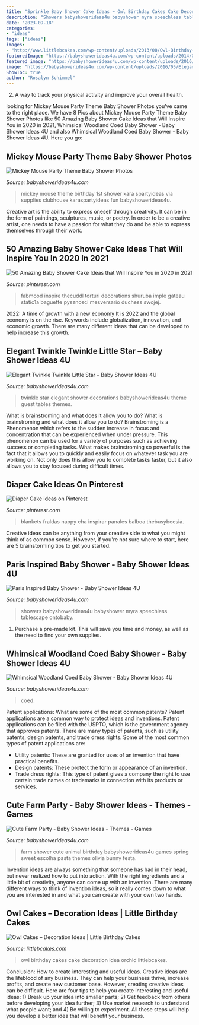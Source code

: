 ```yaml
---
title: "Sprinkle Baby Shower Cake Ideas ~ Owl Birthday Cakes Cake Decoration Idea Orchid Littlebcakes"
description: "Showers babyshowerideas4u babyshower myra speechless tablescape ontobaby"
date: "2023-09-18"
categories:
- "ideas"
tags: ["ideas"]
images:
- "http://www.littlebcakes.com/wp-content/uploads/2013/08/Owl-Birthday-Cake-Ideas.jpg"
featuredImage: "https://babyshowerideas4u.com/wp-content/uploads/2014/01/23.jpg"
featured_image: "https://babyshowerideas4u.com/wp-content/uploads/2016/05/Elegant-Twinkle-Twinkle-Little-Star-Guest-Tables.jpg"
image: "https://babyshowerideas4u.com/wp-content/uploads/2016/05/Elegant-Twinkle-Twinkle-Little-Star-Guest-Tables.jpg"
ShowToc: true
author: "Rosalyn Schimmel"
---
```



2. A way to track your physical activity and improve your overall health.

	

		
looking for Mickey Mouse Party Theme Baby Shower Photos you've came to the right place. We have 8 Pics about Mickey Mouse Party Theme Baby Shower Photos like 50 Amazing Baby Shower Cake Ideas that Will Inspire You in 2020 in 2021, Whimsical Woodland Coed Baby Shower - Baby Shower Ideas 4U and also Whimsical Woodland Coed Baby Shower - Baby Shower Ideas 4U. Here you go:
		
    
## Mickey Mouse Party Theme Baby Shower Photos

<img loading=lazy src="https://babyshowerideas4u.com/wp-content/uploads/2014/01/23.jpg" onerror="this.onerror=null;this.src='https://tse2.mm.bing.net/th?id=OIP.KXwDXspXG1jmkBMLHOP5QgHaLI&amp;pid=15.1';" alt="Mickey Mouse Party Theme Baby Shower Photos">

_Source: babyshowerideas4u.com_

>mickey mouse theme birthday 1st shower kara spartyideas via supplies clubhouse karaspartyideas fun babyshowerideas4u. 

	

Creative art is the ability to express oneself through creativity. It can be in the form of paintings, sculptures, music, or poetry. In order to be a creative artist, one needs to have a passion for what they do and be able to express themselves through their work.

    
## 50 Amazing Baby Shower Cake Ideas That Will Inspire You In 2020 In 2021

<img loading=lazy src="https://i.pinimg.com/736x/a8/65/f7/a865f76ed5bedeeffa660814df70ae2b.jpg" onerror="this.onerror=null;this.src='https://tse4.mm.bing.net/th?id=OIP.qosqI-SdapBvb7wMC72XDwHaNs&amp;pid=15.1';" alt="50 Amazing Baby Shower Cake Ideas that Will Inspire You in 2020 in 2021">

_Source: pinterest.com_

>fabmood inspire thecuddl torturi decorations shuruba imple gateau static1a baguette pysznosci mesversario duchess swojej. 

	

2022: A time of growth with a new economy
It is 2022 and the global economy is on the rise. Keywords include globalization, innovation, and economic growth. There are many different ideas that can be developed to help increase this growth.

    
## Elegant Twinkle Twinkle Little Star – Baby Shower Ideas 4U

<img loading=lazy src="https://babyshowerideas4u.com/wp-content/uploads/2016/05/Elegant-Twinkle-Twinkle-Little-Star-Guest-Tables.jpg" onerror="this.onerror=null;this.src='https://tse2.mm.bing.net/th?id=OIP.TVE2LD3Vku8SF8CDCYd0DAHaKr&amp;pid=15.1';" alt="Elegant Twinkle Twinkle Little Star – Baby Shower Ideas 4U">

_Source: babyshowerideas4u.com_

>twinkle star elegant shower decorations babyshowerideas4u theme guest tables themes. 

	

What is brainstroming and what does it allow you to do?
What is brainstroming and what does it allow you to do? Brainstroming is a Phenomenon which refers to the sudden increase in focus and concentration that can be experienced when under pressure. This phenomenon can be used for a variety of purposes such as achieving success or completing tasks. What makes brainstroming so powerful is the fact that it allows you to quickly and easily focus on whatever task you are working on. Not only does this allow you to complete tasks faster, but it also allows you to stay focused during difficult times.

    
## Diaper Cake Ideas On Pinterest

<img loading=lazy src="https://s-media-cache-ak0.pinimg.com/originals/fa/e2/b9/fae2b9ff5c8cd3b5ee2bdbeff9a06f04.jpg" onerror="this.onerror=null;this.src='https://tse2.mm.bing.net/th?id=OIP.wKeS7NiytQdHtY0eEjtYVwHaJ3&amp;pid=15.1';" alt="Diaper Cake ideas on Pinterest">

_Source: pinterest.com_

>blankets fraldas nappy cha inspirar panales balboa thebusybeesia. 

	

Creative ideas can be anything from your creative side to what you might think of as common sense. However, if you're not sure where to start, here are 5 brainstorming tips to get you started.

    
## Paris Inspired Baby Shower - Baby Shower Ideas 4U

<img loading=lazy src="https://babyshowerideas4u.com/wp-content/uploads/2014/09/Paris-Inspired-Baby-Shower-2.jpg" onerror="this.onerror=null;this.src='https://tse3.mm.bing.net/th?id=OIP.ngjugTYpb_n6d78LB0vchQHaLH&amp;pid=15.1';" alt="Paris Inspired Baby Shower - Baby Shower Ideas 4U">

_Source: babyshowerideas4u.com_

>showers babyshowerideas4u babyshower myra speechless tablescape ontobaby. 

	

1. Purchase a pre-made kit. This will save you time and money, as well as the need to find your own supplies.

    
## Whimsical Woodland Coed Baby Shower - Baby Shower Ideas 4U

<img loading=lazy src="https://babyshowerideas4u.com/wp-content/uploads/2016/10/Whimsical-Woodland-Coed-Baby-Shower-Golden-Trees.jpg" onerror="this.onerror=null;this.src='https://tse3.mm.bing.net/th?id=OIP.7e3c9ydOkhVs2foEPSIyYgHaJ3&amp;pid=15.1';" alt="Whimsical Woodland Coed Baby Shower - Baby Shower Ideas 4U">

_Source: babyshowerideas4u.com_

>coed. 

	

Patent applications: What are some of the most common patents?
Patent applications are a common way to protect ideas and inventions. Patent applications can be filed with the USPTO, which is the government agency that approves patents. There are many types of patents, such as utility patents, design patents, and trade dress rights. Some of the most common types of patent applications are: 
- Utility patents: These are granted for uses of an invention that have practical benefits. 
- Design patents: These protect the form or appearance of an invention. 
- Trade dress rights: This type of patent gives a company the right to use certain trade names or trademarks in connection with its products or services.

    
## Cute Farm Party - Baby Shower Ideas - Themes - Games

<img loading=lazy src="http://www.babyshowerideas4u.com/wp-content/uploads/2014/07/IMG_2015-2E-682x1024.jpg" onerror="this.onerror=null;this.src='https://tse1.mm.bing.net/th?id=OIP.9hG65VvDezwlY1g4MOQc2QHaLH&amp;pid=15.1';" alt="Cute Farm Party - Baby Shower Ideas - Themes - Games">

_Source: babyshowerideas4u.com_

>farm shower cute animal birthday babyshowerideas4u games spring sweet escolha pasta themes olivia bunny festa. 

	

Invention ideas are always something that someone has had in their head, but never realized how to put into action. With the right ingredients and a little bit of creativity, anyone can come up with an invention. There are many different ways to think of invention ideas, so it really comes down to what you are interested in and what you can create with your own two hands.

    
## Owl Cakes – Decoration Ideas | Little Birthday Cakes

<img loading=lazy src="http://www.littlebcakes.com/wp-content/uploads/2013/08/Owl-Birthday-Cake-Ideas.jpg" onerror="this.onerror=null;this.src='https://tse4.mm.bing.net/th?id=OIP.xz3m0Ly-0sx_4Y3ufCaAPQHaKd&amp;pid=15.1';" alt="Owl Cakes – Decoration Ideas | Little Birthday Cakes">

_Source: littlebcakes.com_

>owl birthday cakes cake decoration idea orchid littlebcakes. 

	

Conclusion: How to create interesting and useful ideas.
Creative ideas are the lifeblood of any business. They can help your business thrive, increase profits, and create new customer base. However, creating creative ideas can be difficult. Here are four tips to help you create interesting and useful ideas: 1) Break up your idea into smaller parts; 2) Get feedback from others before developing your idea further; 3) Use market research to understand what people want; and 4) Be willing to experiment. All these steps will help you develop a better idea that will benefit your business.

